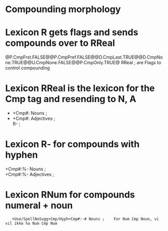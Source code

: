 # Compounding morphology



# Lexicon R gets flags and sends compounds over to RReal
 @P.CmpFrst.FALSE@@P.CmpPref.FALSE@@D.CmpLast.TRUE@@D.CmpNone.TRUE@@U.CmpNone.FALSE@@P.CmpOnly.TRUE@ RReal ;  are Flags to control compounding

# Lexicon RReal is the lexicon for the Cmp tag and resending to N, A
 *  +Cmp#: Nouns ;          
 *  +Cmp#: Adjectives ;    
           R-    ;        

# Lexicon R- for compounds with hyphen
  +Cmp#:%- Nouns ;    
  +Cmp#:%- Adjectives ;    

# Lexicon RNum for compounds numeral + noun
       +Use/SpellNoSugg+Cmp/Hyph+Cmp#:-# Nouns ;    For Num Cmp Noun, vi vil ikke ha Num Cmp Num
